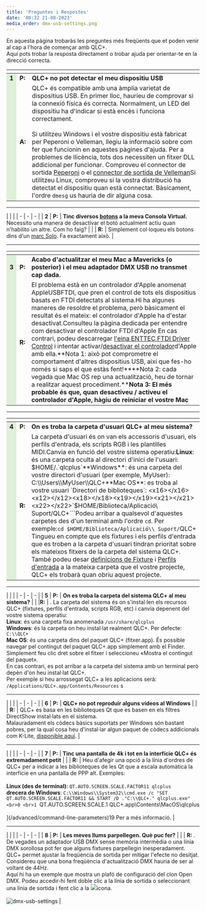 ```yaml
---
title: 'Preguntes i Respostes'
date: '08:32 21-08-2023'
media_order: dmx-usb-settings.png
---
```


<style>
    table td:nth-child(1) {
       background-color: #dff0d7;
    }
</style>
En aquesta pàgina trobaràs les preguntes més freqüents que et poden venir al cap a l'hora de començar amb QLC+.  
Aquí pots trobar la resposta directament o trobar ajuda per orientar-te en la direcció correcta.

<x9></x9><x10></x10>| | |
| - | - | - |
| **1** | **P:** | **QLC+ no pot detectar el meu dispositiu USB** |
| | **A:** | QLC+ és compatible amb una àmplia varietat de dispositius USB. En primer lloc, hauríeu de comprovar si la connexió física és correcta. Normalment, un LED del dispositiu ha d'indicar si està encès i funciona correctament.<br><br>Si utilitzeu Windows i el vostre dispositiu està fabricat per Peperoni o Velleman, llegiu la informació sobre com fer que funcionin en aquestes pàgines d'ajuda. Per a problemes de llicència, tots dos necessiten un fitxer DLL addicional per funcionar. Comproveu el connector de sortida [Peperoni](/plugins/peperoni) o el [connector de sortida de Velleman](/plugins/velleman)Si utilitzeu Linux, comproveu si la vostra distribució ha detectat el dispositiu quan està connectat. Bàsicament, l'ordre `dmesg` us hauria de dir alguna cosa. |

<hr>

| | |
| - | - | - |
| **2** | **P:** | **Tinc diversos [botons](/virtual-console/button) a la meva Consola Virtual.** Necessito una manera de desactivar el botó actualment actiu quan n'habilito un altre. Com ho faig? |
| | **R:** | Simplement col·loqueu els botons dins d'un [marc Solo](/virtual-console/solo-frame). Fa exactament això. |

<hr>

<x5></x5><x6></x6><x7></x7><x9></x9><x11></x11><x12></x12><x14></x14><x16></x16>| | |
| - | - | - |
| **3** | **P:** | **Acabo d'actualitzar el meu Mac a Mavericks (o posterior) i el meu adaptador DMX USB no transmet cap dada.** |
| | **R:** | El problema està en un controlador d'Apple anomenat AppleUSBFTDI, que pren el control de tots els dispositius basats en FTDI detectats al sistema.Hi ha algunes maneres de resoldre el problema, però bàsicament el resultat és el mateix: el controlador d'Apple ha d'estar desactivat.Consulteu la pàgina dedicada per entendre com desactivar el controlador FTDI d'Apple En cas contrari, podeu descarregar [l'eina ENTTEC FTDI Driver Control](https://www.dmxis.com/release/FtdiDriverControl.zip) i intentar activar/[desactivar el controlador](/plugins/disable-apple-serial-vcp-driver)d'Apple amb ella.**Nota 1: això pot comprometre el comportament d'altres dispositius USB, així que fes-ho només si saps el que estàs fent!****Nota 2: cada vegada que Mac OS rep una actualització, heu de tornar a realitzar aquest procediment.****Nota 3: El més probable és que, quan desactiveu / activeu el controlador d'Apple, hàgiu de reiniciar el vostre Mac** |

<hr>

<x5></x5><x9></x9><x6></x6>| | |
| - | - | - |
| **4** | **P:** | **On es troba la carpeta d'usuari QLC+ al meu sistema?** |
| | **R:** | La carpeta d'usuari és on van els accessoris d'usuari, els perfils d'entrada, els scripts RGB i les plantilles MIDI.Canvia en funció del vostre sistema operatiu:**Linux**: és una carpeta oculta al directori d'inici de l'usuari: $HOME/.`qlcplus`**Windows**: és una carpeta del vostre directori d'usuari (per exemple, MyUser): C:\\Users\\MyUser\\QLC+**Mac OS**: es troba al vostre usuari `Directori de biblioteques`: <x16></x16><x12></x12><x18></x18><x19></x19><x21></x21><x22></x22>`$HOME/Biblioteca/Aplicació\\ Suport/QLC+```Podeu arribar a qualsevol d'aquestes carpetes des d'un terminal amb l'ordre `cd`. Per exemple:`cd $HOME/Biblioteca/Aplicació\\ Suport/`QLC+ Tingueu en compte que els fixtures i els perfils d'entrada que es troben a la carpeta d'usuari tindran prioritat sobre els mateixos fitxers de la carpeta del sistema QLC+. <br> També podeu desar [definicions de Fixture](/basics/glossary-and-concepts#fixtures) i [Perfils d'entrada](/input-output/input-profiles) a la mateixa carpeta que el vostre projecte, QLC+ els trobarà quan obriu aquest projecte. |

<hr>

| | |
| - | - | - |
| **5** | **P:**  | **On es troba la carpeta del sistema QLC+ al meu sistema?**  |
| |**R:** | . La carpeta del sistema és on s'instal·len els recursos QLC+ (fixtures, perfils d'entrada, scripts RGB, etc) i canvia depenent del vostre sistema operatiu:<br>**Linux**: és una carpeta fixa anomenada `/usr/share/qlcplus`<br>**Windows**: és la carpeta on heu instal·lat realment QLC+. Per defecte: `C:\\QLC+`<br>**Mac OS**: és una carpeta dins del paquet QLC+ (fitxer.app). És possible navegar pel contingut del paquet QLC+.app simplement amb el Finder. Simplement feu clic dret sobre el fitxer i seleccioneu «Mostra el contingut del paquet».<br>En cas contrari, es pot arribar a la carpeta del sistema amb un terminal però depèn d'on heu instal·lat QLC+.<br>Per exemple si heu arrossegat QLC+ a les aplicacions serà: `/Applications/QLC+.app/Contents/Resources` s

<hr>

| | |
| - | - | - |
| **6** | **P:**  | **QLC+ no pot reproduir alguns vídeos al Windows** |
| | **R:** | QLC+ es basa en les biblioteques Qt que es basen en els filtres DirectShow instal·lats en el sistema.<br>Malauradament els còdecs bàsics suportats per Windows són bastant pobres, per la qual cosa heu d'instal·lar algun paquet de còdecs addicionals com K-Lite, [disponible aquí](https://www.codecguide.com/download_kl.htm). |

<hr>

| | |
| - | - | - |
| **7** | **P:** | **Tinc una pantalla de 4k i tot en la interfície QLC+ és extremadament petit** |
| |  **R:** | Heu d'afegir una opció a la línia d'ordres de QLC+ per a indicar a les biblioteques de les Qt que a escala automàtica la interfície en una pantalla de PPP alt. Exemples:<br><br>**Linux (des de terminal)**: `QT.AUTO.SCREEN.SCALE.FACTOR11 qlcplus`<br>**drecera de Windows**: `C:\\Windows\\System32\\cmd.exe /c "SET QT.AUTO.SCREEN.SCALE.FACTOR11 && START /D ."C:\\QLC+." qlcplus.exe"<br>0 <br>1 `QT.AUTO.SCREEN.SCALE.1 QLC+.app\\Contents\\MacOS\\qlcplus<br><br>](/advanced/command-line-parameters)19 Per a més informació. |

<hr>

| | |
| - | - | - |
| **8** | **P:** | **Les meves llums parpellegen. Què puc fer?** |
| | **R:** . De vegades un adaptador USB DMX sense memòria intermèdia o una línia DMX sorollosa pot fer que alguns fixtures parpellegin inesperadament. QLC+ permet ajustar la freqüència de sortida per mitigar l'efecte no desitjat. Considereu que una bona freqüència d'actualització DMX hauria de ser al voltant de 44Hz.<br>Aquí hi ha un exemple que mostra un plafó de configuració del clon Open DMX. Podeu accedir-hi fent doble clic a la línia de sortida o seleccionant una línia de sortida i fent clic a la  ![](/basics/configure.png)icona.<br><br> ![dmx-usb-settings](dmx-usb-settings.png "dmx-usb-settings") |
